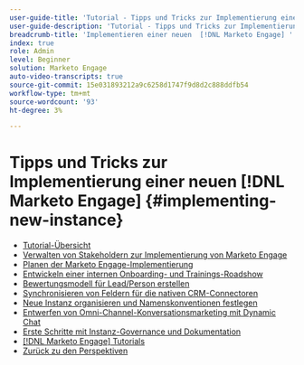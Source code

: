 ```yaml
---
user-guide-title: 'Tutorial - Tipps und Tricks zur Implementierung einer neuen  [!DNL Marketo Engage] '
user-guide-description: 'Tutorial - Tipps und Tricks zur Implementierung einer neuen  [!DNL Marketo Engage] '
breadcrumb-title: 'Implementieren einer neuen  [!DNL Marketo Engage] '
index: true
role: Admin
level: Beginner
solution: Marketo Engage
auto-video-transcripts: true
source-git-commit: 15e031893212a9c6258d1747f9d8d2c888ddfb54
workflow-type: tm+mt
source-wordcount: '93'
ht-degree: 3%

---
```



# Tipps und Tricks zur Implementierung einer neuen [!DNL Marketo Engage] {#implementing-new-instance}

+ [Tutorial-Übersicht](./overview.md)
+ [Verwalten von Stakeholdern zur Implementierung von Marketo Engage](./managing-stakeholder-communications.md)
+ [Planen der Marketo Engage-Implementierung](./planning-for-new-implementation.md)
+ [Entwickeln einer internen Onboarding- und Trainings-Roadshow](./internal-training-roadshow.md)
+ [Bewertungsmodell für Lead/Person erstellen](./building-person-scoring-model.md)
+ [Synchronisieren von Feldern für die nativen CRM-Connectoren](./syncing-fields-for-crm-integration.md)
+ [Neue Instanz organisieren und Namenskonventionen festlegen](./organizing-new-instance.md)
+ [Entwerfen von Omni-Channel-Konversationsmarketing mit Dynamic Chat](./designing-omnichannel-conversational-marketing.md)
+ [Erste Schritte mit Instanz-Governance und Dokumentation](./documenting-your-instance.md)
+ [[!DNL Marketo Engage] Tutorials](https://experienceleague.adobe.com/docs/marketo-learn/tutorials/overview.html?lang=de)
+ [Zurück zu den Perspektiven](https://experienceleague.adobe.com/de/perspectives#f-el_product=Marketo%20Engage&amp;aq=((%40el_contenttype%20NOT%20%22Community%7CUser%22)%20AND%20(%40el_contenttype%3D%22perspective%22)))
